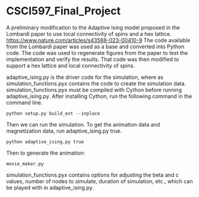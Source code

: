 # CSCI597_Final_Project

A preliminary modification to the Adaptive Ising model proposed in the Lombardi paper to use local connectivity of spins and a hex lattice. https://www.nature.com/articles/s43588-023-00410-9
The code available from the Lombardi paper was used as a base and converted into Python code. The code was used to regenerate figures from the paper to test the implementation and verify the results. That code was then modified to support a hex lattice and local connectivity of spins.

adaptive_ising.py is the driver code for the simulation, where as simulation_functions.pyx contains the code to create the simulation data. simulation_functions.pyx must be compiled with Cython before running adaptive_ising.py. After installing Cython, run the following command in the command line.

``python setup.py build_ext --inplace``

Then we can run the simulation. To get the animation data and magnetization data, run adaptive_ising.py true.

``python adaptive_ising.py true`` 

Then to generate the animation:

``movie_maker.py``

simulation_functions.pyx contains options for adjusting the beta and c values, number of nodes to simulate, duration of simulation, etc., which can be played with in adaptive_ising.py.
